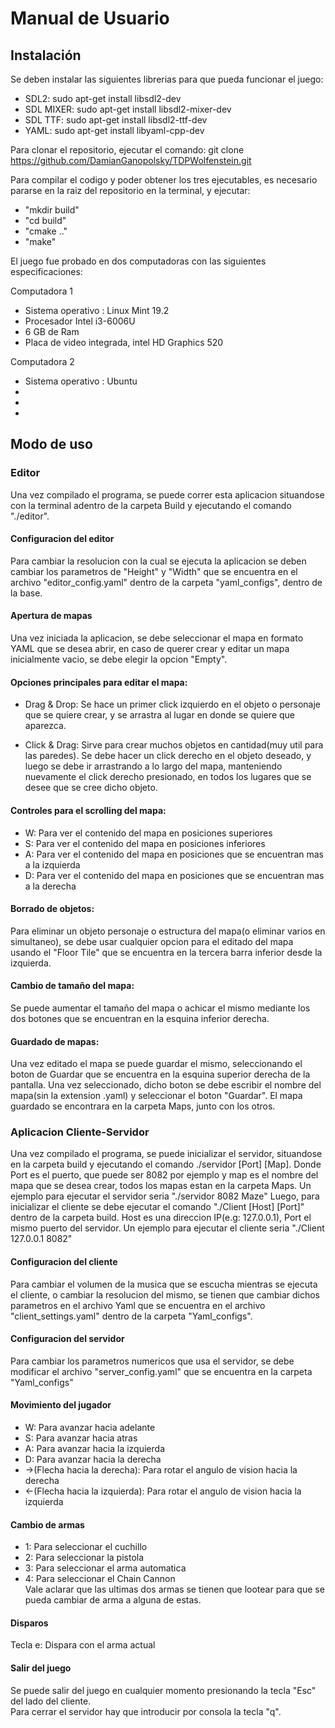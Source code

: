 # Manual de Usuario

## Instalación
Se deben instalar las siguientes librerias para que pueda funcionar el juego:  
- SDL2: sudo apt-get install libsdl2-dev  
- SDL MIXER: sudo apt-get install libsdl2-mixer-dev  
- SDL TTF: sudo apt-get install libsdl2-ttf-dev  
- YAML: sudo apt-get install libyaml-cpp-dev  

Para clonar el repositorio, ejecutar el comando: git clone https://github.com/DamianGanopolsky/TDPWolfenstein.git  

Para compilar el codigo y poder obtener los tres ejecutables, es necesario pararse en la raiz del repositorio en la terminal, y ejecutar:  
- "mkdir build"
- "cd build"
- "cmake .."
- "make"

El juego fue probado en dos computadoras con las siguientes especificaciones:

Computadora 1  
- Sistema operativo : Linux Mint 19.2
- Procesador Intel i3-6006U
- 6 GB de Ram
- Placa de video integrada, intel HD Graphics 520

Computadora 2
- Sistema operativo :  Ubuntu
- 
-
-

## Modo de uso

### Editor

Una vez compilado el programa, se puede correr esta aplicacion situandose con la terminal adentro de la carpeta Build y ejecutando el comando "./editor".  

#### Configuracion del editor
Para cambiar la resolucion con la cual se ejecuta la aplicacion se deben cambiar los parametros de "Height" y "Width" que se encuentra en el archivo "editor_config.yaml" dentro
de la carpeta "yaml_configs", dentro de la base.

#### Apertura de mapas  
Una vez iniciada la aplicacion, se debe seleccionar el mapa en formato YAML que se desea abrir, en caso de querer crear y editar un mapa inicialmente vacio, se debe
elegir la opcion "Empty".  

#### Opciones principales para editar el mapa:

- Drag & Drop: Se hace un primer click izquierdo en el objeto o personaje que se quiere crear, y se arrastra al lugar en donde se quiere que aparezca.

- Click & Drag: Sirve para crear muchos objetos en cantidad(muy util para las paredes). Se debe hacer un click derecho en el objeto deseado, y luego se debe ir
arrastrando a lo largo del mapa, manteniendo nuevamente el click derecho presionado, en todos los lugares que se desee que se cree dicho objeto.  

#### Controles para el scrolling del mapa: 

- W: Para ver el contenido del mapa en posiciones superiores  
- S: Para ver el contenido del mapa en posiciones inferiores  
- A: Para ver el contenido del mapa en posiciones que se encuentran mas a la izquierda  
- D: Para ver el contenido del mapa en posiciones que se encuentran mas a la derecha

#### Borrado de objetos:

Para eliminar un objeto personaje o estructura del mapa(o eliminar varios en simultaneo), se debe usar cualquier opcion para el editado del mapa usando el "Floor Tile" que se encuentra en la tercera
barra inferior desde la izquierda.

#### Cambio de tamaño del mapa:  

Se puede aumentar el tamaño del mapa o achicar el mismo mediante los dos botones que se encuentran en la esquina inferior derecha.

#### Guardado de mapas:

Una vez editado el mapa se puede guardar el mismo, seleccionando el boton de Guardar que se encuentra en la esquina superior derecha de la pantalla. Una vez seleccionado,
dicho boton se debe escribir el nombre del mapa(sin la extension .yaml) y seleccionar el boton "Guardar". El mapa guardado se encontrara en la carpeta Maps, junto con los 
otros.  

### Aplicacion Cliente-Servidor  

Una vez compilado el programa, se puede inicializar el servidor, situandose en la carpeta build y ejecutando el comando ./servidor [Port] [Map]. Donde Port es el puerto, que puede ser 8082 por ejemplo y map es el nombre del mapa que se desea crear, todos los mapas estan en la carpeta Maps. Un ejemplo para ejecutar el servidor seria "./servidor 8082 Maze"
Luego, para inicializar el cliente se debe ejecutar el comando "./Client [Host] [Port]" dentro de la carpeta build. Host es una 
direccion IP(e.g: 127.0.0.1), Port el mismo puerto del servidor. Un ejemplo para ejecutar el cliente seria "./Client 127.0.0.1 8082"

#### Configuracion del cliente
Para cambiar el volumen de la musica que se escucha mientras se ejecuta el cliente, o cambiar la resolucion del mismo, se tienen que cambiar dichos parametros
en el archivo Yaml que se encuentra en el archivo "client_settings.yaml" dentro de la carpeta "Yaml_configs".

#### Configuracion del servidor  
Para cambiar los parametros numericos que usa el servidor, se debe modificar el archivo "server_config.yaml" que se encuentra en la carpeta "Yaml_configs"

#### Movimiento del jugador 

- W: Para avanzar hacia adelante
- S: Para avanzar hacia atras
- A: Para avanzar hacia la izquierda
- D: Para avanzar hacia la derecha
- ->(Flecha hacia la derecha): Para rotar el angulo de vision hacia la derecha
- <-(Flecha hacia la izquierda): Para rotar el angulo de vision hacia la izquierda

#### Cambio de armas
- 1: Para seleccionar el cuchillo
- 2: Para seleccionar la pistola
- 3: Para seleccionar el arma automatica
- 4: Para seleccionar el Chain Cannon  
Vale aclarar que las ultimas dos armas se tienen que lootear para que se pueda cambiar de arma a alguna de estas.  

#### Disparos

Tecla e: Dispara con el arma actual

#### Salir del juego  
Se puede salir del juego en cualquier momento presionando la tecla "Esc" del lado del cliente.  
Para cerrar el servidor hay que introducir por consola la tecla "q".


